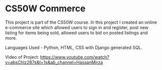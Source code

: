 # CS50W Commerce

This project is part of the CS50W course. In this project I created an online e-commerce site which allowed users to sign in and register, post new listing for items being sold, allowed users to bid on posted listings and more.

Languages Used - Python, HTML, CSS with Django generated SQL.

Video of Project:
https://www.youtube.com/watch?v=absChlz287s&t=1s&ab_channel=HassanMirza
